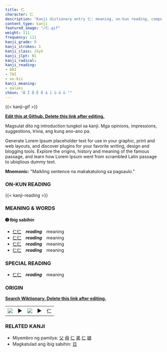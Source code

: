 ```yaml
---
title: 仁
character: 仁
description: "Kanji dictionary entry 仁: meaning, on-kun reading, compounds, origin, related kanji"
content_type: kanji
featured_image: "/仁.gif"
weight: 111
frequency: 111
kanji_grade: 9
kanji_strokes: 1
kanji_class: Jōyō
kanji_jlpt: N1
kanji_radical: 
kanji_reading: 
- DAI
- TAI
- oo-kii
kanji_meaning:
- malaki
chōon: "Ā Ī Ū Ē Ō ā ī ū ē ō ’"
---
```

[//]: # (Don't edit the line below. Kanji animated GIF code is automatically generated.)
{{< kanji-gif >}}

[//]: # (Edit below this line.)

**[Edit this at Github. Delete this link after editing.](https://github.com/tim0g/tim/tree/main/content/kanji/仁/index.md)**

Magsulat dito ng introduction tungkol sa kanji. Mga opinions, impressions, suggestions, trivia, ang kung ano-ano pa.

Generate Lorem Ipsum placeholder text for use in your graphic, print and web layouts, and discover plugins for your favorite writing, design and blogging tools. Explore the origins, history and meaning of the famous passage, and learn how Lorem Ipsum went from scrambled Latin passage to ubiqitous dummy text.
 
**Mnemonic:** "Maikling sentence na makakatulong sa pagsaulo."

### ON-KUN READING

[//]: # (Don't edit the line below. ON-KUN READING code is automatically generated.)
{{< kanji-reading >}}

### MEANING & WORDS

#### ➊ **Ibig sabihin**
  - [仁](../仁)[仁](../仁)　***reading***　meaning
  - [仁](../仁)[仁](../仁)　***reading***　meaning
  - [仁](../仁)[仁](../仁)　***reading***　meaning
  - [仁](../仁)[仁](../仁)　***reading***　meaning

### SPECIAL READING
  - [仁](../仁)[仁](../仁)　***reading***　meaning

### ORIGIN

**[Search Wiktionary. Delete this link after editing.](https://wiktionary.org/wiki/仁)**
<table class="kanji-table"><tr><td>
<img src="60px-仁-bronze.svg.png">
</td><td>▶</td><td>
<img src="60px-仁-oracle.svg.png">
</td><td>▶</td>
<td class="kanji-origin">仁</td>
</tr></table>

### RELATED KANJI
- Miyembro ng pamilya: [父](../父) [母](../母) [仁](../仁) [弟](../弟) [仁](../仁) [娘](../娘)
- Magkatulad ang ibig sabihin: [日](../日)
